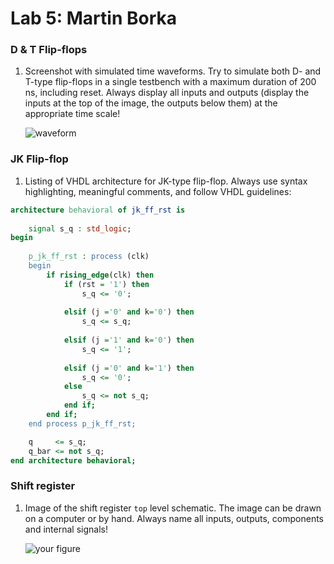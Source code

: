# Lab 5: Martin Borka

### D & T Flip-flops

1. Screenshot with simulated time waveforms. Try to simulate both D- and T-type flip-flops in a single testbench with a maximum duration of 200 ns, including reset. Always display all inputs and outputs (display the inputs at the top of the image, the outputs below them) at the appropriate time scale!

   ![waveform](https://user-images.githubusercontent.com/65703172/224844617-cc1de288-9677-451a-9c41-29d4a137530b.png)


### JK Flip-flop

1. Listing of VHDL architecture for JK-type flip-flop. Always use syntax highlighting, meaningful comments, and follow VHDL guidelines:

```vhdl
architecture behavioral of jk_ff_rst is
    
    signal s_q : std_logic;
begin
    
    p_jk_ff_rst : process (clk)
    begin
        if rising_edge(clk) then
            if (rst = '1') then
                s_q <= '0';
                
            elsif (j ='0' and k='0') then
                s_q <= s_q;
                
            elsif (j ='1' and k='0') then
            	s_q <= '1';
               
            elsif (j ='0' and k='1') then
            	s_q <= '0';
            else
                s_q <= not s_q;
            end if;
        end if;
    end process p_jk_ff_rst;

    q     <= s_q;
    q_bar <= not s_q;
end architecture behavioral;
```

### Shift register

1. Image of the shift register `top` level schematic. The image can be drawn on a computer or by hand. Always name all inputs, outputs, components and internal signals!

   ![your figure]()
